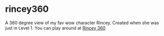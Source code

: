 # rincey360
A 360 degree view of my fav wow character Rincey. Created when she was just in Level 1. You can play around at <a href="rincey360.vadrin.com"> Rincey 360 </a>
